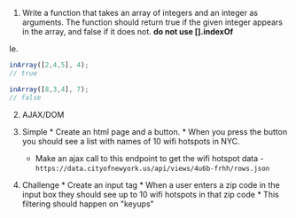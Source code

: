 1. Write a function that takes an array of integers and an integer as arguments. The function should return true if the given integer appears in the array, and false if it does not. **do not use [].indexOf**

  Ie.

  ```javascript
  inArray([2,4,5], 4);
  // true

  inArray([8,3,4], 7);
  // false
  ```

2. AJAX/DOM 
  
  1. Simple
    * Create an html page and a button.
    * When you press the button you should see a list with names of 10 wifi hotspots in NYC.
      * Make an ajax call to this endpoint to get the wifi hotspot data - `https://data.cityofnewyork.us/api/views/4u6b-frhh/rows.json`

  2. Challenge
    * Create an input tag
    * When a user enters a zip code in the input box they should see up to 10 wifi hotspots in that zip code
    * This filtering should happen on "keyups"